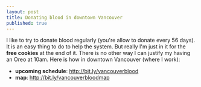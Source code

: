 ```yaml
---
layout: post
title: Donating blood in downtown Vancouver
published: true
---
```


I like to try to donate blood regularly (you're allow to donate every 56 days).
It is an easy thing to do to help the system. But really I'm just in it for the
**free cookies** at the end of it. There is no other way I can justify my
having an Oreo at 10am. Here is how in downtown Vancouver (where I work):

- **upcoming schedule**: <http://bit.ly/vancouverblood>
- **map**: <http://bit.ly/vancouverbloodmap>




